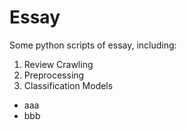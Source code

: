 # Essay
Some python scripts of essay, including:
1. Review Crawling
3. Preprocessing
4. Classification Models

- aaa
- bbb
